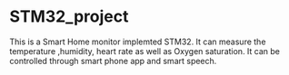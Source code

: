 # STM32_project

This is a Smart Home monitor implemted STM32. It can measure the temperature ,humidity, heart rate as well as Oxygen saturation. It can be controlled through smart phone app and smart speech.